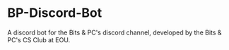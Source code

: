 # BP-Discord-Bot
A discord bot for the Bits &amp; PC's discord channel, developed by the Bits &amp; PC's CS Club at EOU.
